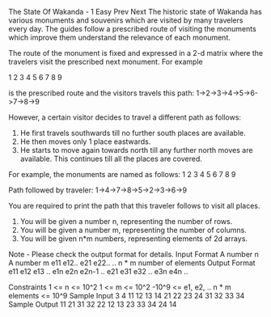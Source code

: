 
The State Of Wakanda - 1
Easy  Prev   Next
The historic state of Wakanda has various monuments and souvenirs which are visited by many travelers every day. The guides follow a prescribed route of visiting the monuments which improve them understand the relevance of each monument. 

The route of the monument is fixed and expressed in a 2-d matrix where the travelers visit the prescribed next monument. For example

1  2  3
4  5  6
7  8  9

is the prescribed route and the visitors travels this path: 1->2->3->4->5->6->7->8->9

However, a certain visitor decides to travel a different path as follows: 
1. He first travels southwards till no further south places are available.
2. He then moves only 1 place eastwards.
3. He starts to move again towards north till any further north moves are available. 
This continues till all the places are covered. 

For example, the monuments are named as follows:
1  2  3
4  5  6
7  8  9

Path followed by traveler: 1->4->7->8->5->2->3->6->9

You are required to print the path that this traveler follows to visit all places.


1. You will be given a number n, representing the number of rows.
2. You will be given a number m, representing the number of columns.
3. You will be given n*m numbers, representing elements of 2d arrays.

Note - Please check the output format for details.
Input Format
A number n
A number m
e11
e12..
e21
e22..
.. n * m number of elements
Output Format
e11
e12
e13
..
e1n
e2n
e2n-1
..
e21
e31
e32
..
e3n
e4n ..

Constraints
1 <= n <= 10^2
1 <= m <= 10^2
-10^9 <= e1, e2, .. n * m elements <= 10^9
Sample Input
3
4
11
12
13
14
21
22
23
24
31
32
33
34
Sample Output
11
21
31
32
22
12
13
23
33
34
24
14
